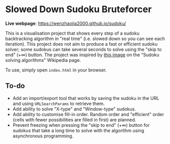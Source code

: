 # Slowed Down Sudoku Bruteforcer

**Live webpage**: https://wenzhaojia2000.github.io/sudoku/

This is a visualisation project that shows every step of a sudoku backtracking algorithm in "real time" (i.e. slowed down so you can see each iteration). This project does not aim to produce a fast or efficient sudoku solver; some sudokus can take several seconds to solve using the "skip to end" (+∞) button. The project was inspired by [this image](https://commons.wikimedia.org/wiki/File:Sudoku_solved_by_bactracking.gif) on the "Sudoku solving algorithms" Wikipedia page.

To use, simply open `index.html` in your browser.

## To-do

- Add an import/export tool that works by saving the sudoku in the URL and using `URLSearchParams` to retrieve them.
- Add ability to solve "X-type" and "Window-type" sudokus.
- Add ability to customise fill-in order. Random order and "efficient" order (cells with fewer possibilities are filled in first) are planned.
- Prevent freezing when pressing the "skip to end" (+∞) button for sudokus that take a long time to solve with the algorithm using asynchronous programming.
